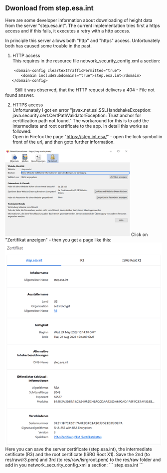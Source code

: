 ## Dwonload from step.esa.int

Here are some developer information about downloading of height data from the server "step.esa.int".
The current implementation tries first a https access and if this fails, it executes a retry with a http access.

In principle this server allows both "http" and "https" access. Unfortunately both has caused some trouble in the past. 

1. HTTP access  
  This requires in the resource file network_security_config.xml a section: 
 ```
     <domain-config cleartextTrafficPermitted="true">
        <domain includeSubdomains="true">step.esa.int</domain>
    </domain-config>
 ```

&nbsp;&nbsp;&nbsp;&nbsp;&nbsp;&nbsp;&nbsp;&nbsp;Still it was observed, that the HTTP request delivers a 404 - File not found answer.

2. HTTPS access  
  Unfortunately I got en error "javax.net.ssl.SSLHandshakeException: java.security.cert.CertPathValidatorException: Trust anchor for certification path not found." 
  The workaround for this is to add the intermediate and root certificate to the app. In detail this works as followed:  
  Open in Firefox the page "https://step.int.esa/" - open the lock symbol in front of the url, and then goto further information.  
  <img src="./pageinfo.PNG" width="400" />  
  Click on "Zertifikat anzeigen" - then you get a page like this:  
   <img src="./Zertifikate.PNG" width="600" />  
   Here you can save the server certificate (step.esa.int), the intermediate cetificate (R3) and the root certificate (ISRG Root X1). Save the 2nd (to res/raw/r3.pem) and 3rd (to res/raw/isrgroot.pem) 
to the res/raw folder and add in you network_security_config.xml a section:
```
    <domain-config cleartextTrafficPermitted="true">
        <domain includeSubdomains="true">step.esa.int</domain>
            <trust-anchors>
                <certificates src="@raw/r3"/>
                <certificates src="@raw/isrgrootx1"/>
                <certificates src="system"/>
            </trust-anchors>
    </domain-config>
 ```

